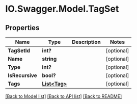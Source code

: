 # IO.Swagger.Model.TagSet
## Properties

Name | Type | Description | Notes
------------ | ------------- | ------------- | -------------
**TagSetId** | **int?** |  | [optional] 
**Name** | **string** |  | [optional] 
**Type** | **int?** |  | [optional] 
**IsRecursive** | **bool?** |  | [optional] 
**Tags** | [**List&lt;Tag&gt;**](Tag.md) |  | [optional] 

[[Back to Model list]](../README.md#documentation-for-models) [[Back to API list]](../README.md#documentation-for-api-endpoints) [[Back to README]](../README.md)

